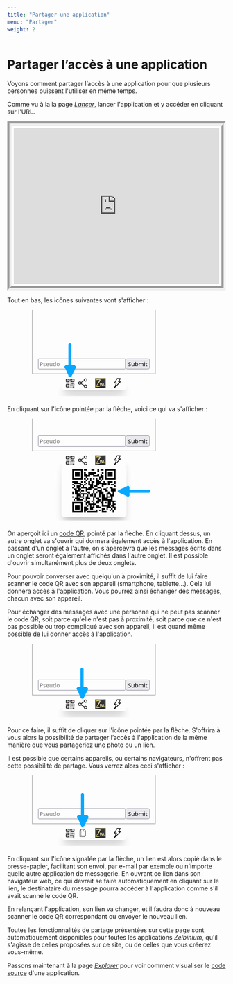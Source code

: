 ```yaml
---
title: "Partager une application"
menu: "Partager"
weight: 2
---
```


# Partager l’accès à une application

Voyons comment partager l’accès à une application  pour que plusieurs personnes puissent l'utiliser en même temps.

Comme vu à la la page [*Lancer*](../launch), lancer l'application et y accéder en cliquant sur l'URL.

<div style="display: flex;">
<iframe style="margin: auto; border: groove 10px; padding: 5px;" src="https://replit.com/@Zelbinium/Messages?embed=true" width="500" height="360"></iframe>
</div>

Tout en bas, les icônes suivantes vont s'afficher :

![Zone à cliquer pour afficher le code QR](./FooterQRCode.png)

En cliquant sur l'icône pointée par la flèche, voici ce qui va s'afficher :

![Code QR](./FooterQRCodeOpen.png)

On aperçoit ici un [code QR](https://fr.wikipedia.org/wiki/Code_QR), pointé par la flèche. En cliquant dessus, un autre onglet va s'ouvrir qui donnera également accès à l'application. En passant d'un onglet à l'autre, on s'apercevra que les messages écrits dans un onglet seront également affichés dans l'autre onglet. Il est possible d'ouvrir simultanément plus de deux onglets.

Pour pouvoir converser avec quelqu'un à proximité, il suffit de lui faire scanner le code QR avec son appareil (smartphone, tablette…). Cela lui donnera accès à l'application. Vous pourrez ainsi échanger des messages, chacun avec son appareil.

Pour échanger des messages avec une personne qui ne peut pas scanner le code QR, soit parce qu'elle n'est pas à proximité, soit parce que ce n'est pas possible ou trop compliqué avec son appareil, il est quand même possible de lui donner accès à l'application.

![](./FooterShare.png)

Pour ce faire, il suffit de cliquer sur l'icône pointée par la flèche. S'offrira à vous alors la possibilité de partager l’accès à l'application de la même manière que vous partageriez une photo ou un lien.

Il est possible que certains appareils, ou certains navigateurs, n'offrent pas cette possibilité de partage. Vous verrez alors ceci s'afficher : 

![](./FooterCopy.png)

En cliquant sur l'icône signalée par la flèche, un lien est alors copié dans le presse-papier, facilitant son envoi, par e-mail par exemple ou n'importe quelle autre application de messagerie. En ouvrant ce lien dans son navigateur web, ce qui devrait se faire automatiquement en cliquant sur le lien, le destinataire du message pourra accéder à l'application comme s'il avait scanné le code QR.

En relançant l'application, son lien va changer, et il faudra donc à nouveau scanner le code QR correspondant ou envoyer le nouveau lien.

Toutes les fonctionnalités de partage présentées sur cette page sont automatiquement disponibles pour toutes les applications *Zelbinium*, qu'il s'agisse de celles proposées sur ce site, ou de celles que vous créerez vous-même.

Passons maintenant à la page [*Explorer*](../explore/) pour voir comment visualiser le [code source](https://fr.wikipedia.org/wiki/Code_source) d'une application.
